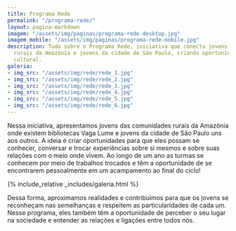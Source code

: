 ```yaml
---
title: Programa Rede
permalink: "/programa-rede/"
layout: pagina-markdown
imagem: "/assets/img/paginas/programa-rede-desktop.jpg"
imagem_mobile: "/assets/img/paginas/programa-rede-mobile.jpg"
description: Tudo sobre o Programa Rede, iniciativa que conecta jovens das comunidades
  rurais da Amazônia e jovens da cidade de São Paulo, criando oportunidades de intercâmbio
  cultural.
galeria:
- img_src: "/assets/img/rede/rede_1.jpg"
- img_src: "/assets/img/rede/rede_2.jpg"
- img_src: "/assets/img/rede/rede_3.jpg"
- img_src: "/assets/img/rede/rede_4.jpg"
- img_src: "/assets/img/rede/rede_5.jpg"
- img_src: "/assets/img/rede/rede_6.jpg"
---
```


Nessa iniciativa, apresentamos jovens das comunidades rurais da Amazônia onde existem bibliotecas Vaga Lume e jovens da cidade de São Paulo uns aos outros. A ideia é criar oportunidades para que eles possam se conhecer, conversar e trocar experiências sobre si mesmos e sobre suas relações com o meio onde vivem. Ao longo de um ano as turmas se conhecem por meio de trabalhos trocados e têm a oportunidade de se encontrarem pessoalmente em um acampamento ao final do ciclo!

{% include_relative _includes/galeria.html %}

Dessa forma, aproximamos realidades e contribuímos para que os jovens se reconheçam nas semelhanças e respeitem as particularidades de cada um. Nesse programa, eles também têm a oportunidade de perceber o seu lugar na sociedade e entender as relações e ligações entre todos nós.
